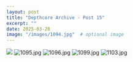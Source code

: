 ```yaml
---
layout: post
title: "Depthcore Archive - Post 15"
excerpt: ""
date: 2025-03-28
image: "/images/1094.jpg"  # optional image
---
```


<img src="/images/1094.jpg">
<img src="/images/1095.jpg" alt="1095.jpg"/>
<img src="/images/1096.jpg" alt="1096.jpg"/>
<img src="/images/1099.jpg" alt="1099.jpg"/>
<img src="/images/1103.jpg" alt="1103.jpg"/>
